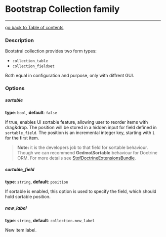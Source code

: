 # Bootstrap Collection family
---------------------------------------

[go back to Table of contents][back-to-index]

[back-to-index]: https://github.com/avocode/FormExtensions/blob/master/Resources/doc/documentation.md

[symfony-collectiontype]: http://symfony.com/doc/current/reference/forms/types/collection.html

### Description

Bootstral collection provides two form types: 

* `collection_table`
* `collection_fieldset`

Both equal in configuration and purpose, only with diffrent GUI.

### Options

##### sortable

**type**: `bool`, **default**: `false`

If true, enables UI sortable feature, allowing user to reorder items with drag&drop.
The position will be stored in a hidden input for field defined in `sortable_field`.
The position is an incremental integer key, starting with `1` for the first item.

> **Note:** it is the developers job to that field for sortable behaviour. Though we
can recommend **Gedmo\Sortable** behaviour for Doctrine ORM. For more details see
[StofDoctrineExtensionsBundle](https://github.com/stof/StofDoctrineExtensionsBundle).

##### sortable_field

**type**: `string`, **default**: `position`

If sortable is enabled, this option is used to specify the field, which should
hold sortable position.

##### new_label

**type**: `string`, **default**: `collection.new_label`

New item label.